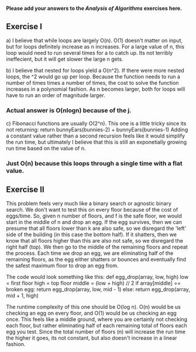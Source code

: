 #### Please add your answers to the ***Analysis of  Algorithms*** exercises here.

## Exercise I

a)
I believe that while loops are largely O(n). O(1) doesn't matter on input, but 
for loops definitely increase as n increases. For a large value of n, this loop would need to run several times for a to catch up. 
Its not terribly ineffecient, but it will get slower the large n gets.

b)
I believe that nested for loops yield a O(n^2). If there were more nested loops, the ^2 would go up per loop.
Because the function needs to run a number of times times a number of times, the cost to solve the function increases in a polynomial fashion. As n becomes larger, both for loops will have to run an order of magnitude larger.

### Actual answer is O(nlogn) because of the j.

c)
Fibonacci functions are usually O(2^n). This one is a little tricky since its not returning:
return bunnyEars(bunnies-2) + bunnyEars(bunnies-1)
Adding a constant value rather than a second recursion feels like it would simplify the run time, but ultimately I believe that this is still an exponetially growing run time based on the value of n.

### Just O(n) because this loops through a single time with a flat value.

## Exercise II

This problem feels very much like a binary search or agnostic binary search. We don't want to test this on every floor because of the cost of eggs/time. So, given n number of floors, and f is the safe floor, we would start in the middle of n and drop an egg.
If the egg survives, then we can presume that all floors lower than k are also safe, so we disregard the 'left' side of the building (in this case the bottom half). If it shatters, then we know that all floors higher than this are also not safe, so we disregard the right half (top). We then go to the middle of the remaining floors and repeat the process. 
Each time we drop an egg, we are eliminating half of the remaining floors, as the egg either shatters or bounces and eventually find the safest maximum floor to drop an egg from.

The code would look something like this:
def egg_drop(array, low, high)
low = first floor
high = top floor
middle = (low + high) // 2
if array[middle] == broken egg:
return egg_drop(array, low, mid - 1)
else:
return egg_drop(array, mid + 1, high)


The runtime complexity of this one should be O(log n). O(n) would be us checking an egg on every floor, and O(1) would be us checking an egg once. This feels like a middle ground, where you are certainly not checking each floor, but rather eliminating half of each remaining total of floors each egg you test. Since the total number of floors (n) will increase the run time the higher it goes, its not constant, but also doesn't increase in a linear fashion.

